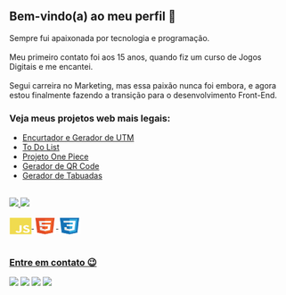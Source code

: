 ## Bem-vindo(a) ao meu perfil 🥰

<p>Sempre fui apaixonada por tecnologia e programação. <br><br>Meu primeiro contato foi aos 15 anos, quando fiz um curso de Jogos Digitais e me encantei. <br><br>Segui carreira no Marketing, mas essa paixão nunca foi embora, e agora estou finalmente fazendo a transição para o desenvolvimento Front-End.</p>


### Veja meus projetos web mais legais:
<ul>
<li><a href="https://jaynegomes.github.io/url-shortener" target="_blank"> Encurtador e Gerador de UTM</a></li>
<li><a href="https://jaynegomes.github.io/to-do-list" target="_blank">To Do List</a></li>
<li><a href="https://jaynegomes.github.io/projeto-one-piece" target="_blank">Projeto One Piece</a></li>
<li><a href="https://jaynegomes.github.io/qrcode-generator" target="_blank">Gerador de QR Code</a></li>
<li><a href="https://jaynegomes.github.io/tabuada" target="_blank">Gerador de Tabuadas</a></li>
</ul>
<br>


 <div>
   <a href="https://github.com/jaynegomes">
   <img height="180em" src="https://github-readme-stats.vercel.app/api?username=jaynegomes&show_icons=true&theme=midnight-purple&include_all_commits=true&count_private=true"/>
   <img height="180em" src="https://github-readme-stats.vercel.app/api/top-langs/?username=jaynegomes&layout=compact&langs_count=6&theme=midnight-purple"/>
</div>
    
<div style="display: inline_block"><br>
  <img align="center" alt="Js" height="30" width="40" src="https://raw.githubusercontent.com/devicons/devicon/master/icons/javascript/javascript-plain.svg">
  <img align="center" alt="HTML" height="30" width="40" src="https://raw.githubusercontent.com/devicons/devicon/master/icons/html5/html5-original.svg">
  <img align="center" alt="CSS" height="30" width="40" src="https://raw.githubusercontent.com/devicons/devicon/master/icons/css3/css3-original.svg">
</div>
 
<br>
 
### Entre em contato 😉
 
<div> 
  <a href="https://www.instagram.com/jaay_gomes" target="_blank"><img src="https://img.shields.io/badge/-Instagram-%23E4405F?style=for-the-badge&logo=instagram&logoColor=white" target="_blank"></a>
  <a href = "mailto:jaygmorais@gmail.com"><img src="https://img.shields.io/badge/-Gmail-%23333?style=for-the-badge&logo=gmail&logoColor=white" target="_blank"></a>
  <a href="https://www.linkedin.com/in/jayne-gomes/" target="_blank"><img src="https://img.shields.io/badge/-LinkedIn-%230077B5?style=for-the-badge&logo=linkedin&logoColor=white" target="_blank"></a>
  <a href="https://wa.me/5531989903719" target="_blank"><img src="https://img.shields.io/badge/WhatsApp-25D366?style=for-the-badge&logo=whatsapp&logoColor=white" target="_blank"></a>
  
</div>
